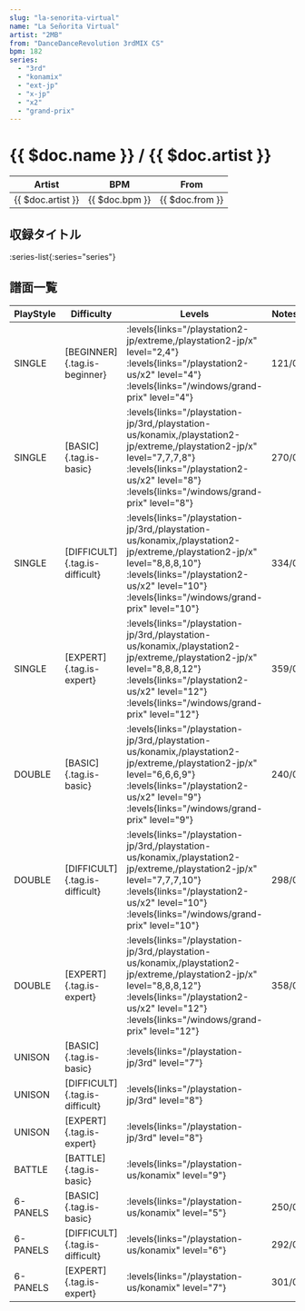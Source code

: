 ```yaml
---
slug: "la-senorita-virtual"
name: "La Señorita Virtual"
artist: "2MB"
from: "DanceDanceRevolution 3rdMIX CS"
bpm: 182
series:
  - "3rd"
  - "konamix"
  - "ext-jp"
  - "x-jp"
  - "x2"
  - "grand-prix"
---
```


# {{ $doc.name }} / {{ $doc.artist }}

|Artist|BPM|From|
|------|---|----|
|{{ $doc.artist }}|{{ $doc.bpm }}|{{ $doc.from }}|

## 収録タイトル

:series-list{:series="series"}

## 譜面一覧

|PlayStyle|Difficulty|Levels|Notes|Movie|
|---------|----------|------|-----|-----|
|SINGLE|[BEGINNER]{.tag.is-beginner}| :levels{links="/playstation2-jp/extreme,/playstation2-jp/x" level="2,4"} :levels{links="/playstation2-us/x2" level="4"}  :levels{links="/windows/grand-prix" level="4"}|121/0||
|SINGLE|[BASIC]{.tag.is-basic}| :levels{links="/playstation-jp/3rd,/playstation-us/konamix,/playstation2-jp/extreme,/playstation2-jp/x" level="7,7,7,8"} :levels{links="/playstation2-us/x2" level="8"}  :levels{links="/windows/grand-prix" level="8"}|270/0||
|SINGLE|[DIFFICULT]{.tag.is-difficult}| :levels{links="/playstation-jp/3rd,/playstation-us/konamix,/playstation2-jp/extreme,/playstation2-jp/x" level="8,8,8,10"} :levels{links="/playstation2-us/x2" level="10"}  :levels{links="/windows/grand-prix" level="10"}|334/0||
|SINGLE|[EXPERT]{.tag.is-expert}| :levels{links="/playstation-jp/3rd,/playstation-us/konamix,/playstation2-jp/extreme,/playstation2-jp/x" level="8,8,8,12"} :levels{links="/playstation2-us/x2" level="12"}  :levels{links="/windows/grand-prix" level="12"}|359/0||
|DOUBLE|[BASIC]{.tag.is-basic}| :levels{links="/playstation-jp/3rd,/playstation-us/konamix,/playstation2-jp/extreme,/playstation2-jp/x" level="6,6,6,9"} :levels{links="/playstation2-us/x2" level="9"}  :levels{links="/windows/grand-prix" level="9"}|240/0||
|DOUBLE|[DIFFICULT]{.tag.is-difficult}| :levels{links="/playstation-jp/3rd,/playstation-us/konamix,/playstation2-jp/extreme,/playstation2-jp/x" level="7,7,7,10"} :levels{links="/playstation2-us/x2" level="10"}  :levels{links="/windows/grand-prix" level="10"}|298/0||
|DOUBLE|[EXPERT]{.tag.is-expert}| :levels{links="/playstation-jp/3rd,/playstation-us/konamix,/playstation2-jp/extreme,/playstation2-jp/x" level="8,8,8,12"} :levels{links="/playstation2-us/x2" level="12"}  :levels{links="/windows/grand-prix" level="12"}|358/0||
|UNISON|[BASIC]{.tag.is-basic}| :levels{links="/playstation-jp/3rd" level="7"}|||
|UNISON|[DIFFICULT]{.tag.is-difficult}| :levels{links="/playstation-jp/3rd" level="8"}|||
|UNISON|[EXPERT]{.tag.is-expert}| :levels{links="/playstation-jp/3rd" level="8"}|||
|BATTLE|[BATTLE]{.tag.is-basic}| :levels{links="/playstation-us/konamix" level="9"}|||
|6-PANELS|[BASIC]{.tag.is-basic}| :levels{links="/playstation-us/konamix" level="5"}|250/0||
|6-PANELS|[DIFFICULT]{.tag.is-difficult}| :levels{links="/playstation-us/konamix" level="6"}|292/0||
|6-PANELS|[EXPERT]{.tag.is-expert}| :levels{links="/playstation-us/konamix" level="7"}|301/0||
